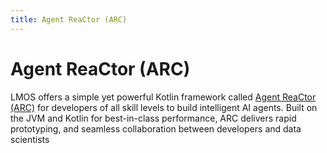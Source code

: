 ```yaml
---
title: Agent ReaCtor (ARC)
---
```


# Agent ReaCtor (ARC)

LMOS offers a simple yet powerful Kotlin framework called [Agent ReaCtor (ARC)](https://eclipse-lmos.github.io/arc/) for developers of all skill levels to build intelligent AI agents. Built on the JVM and Kotlin for best-in-class performance, ARC delivers rapid prototyping, and seamless collaboration between developers and data scientists

